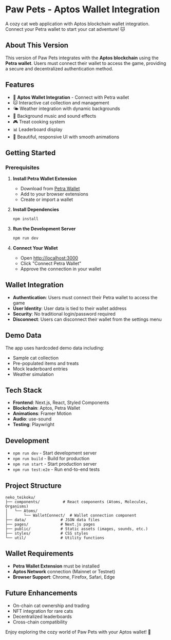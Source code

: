 # Paw Pets - Aptos Wallet Integration

A cozy cat web application with Aptos blockchain wallet integration. Connect your Petra wallet to start your cat adventure! 🐱

## About This Version

This version of Paw Pets integrates with the **Aptos blockchain** using the **Petra wallet**. Users must connect their wallet to access the game, providing a secure and decentralized authentication method.

## Features

- 🔐 **Aptos Wallet Integration** - Connect with Petra wallet
- 🐱 Interactive cat collection and management
- 🌤️ Weather integration with dynamic backgrounds
- 🎵 Background music and sound effects
- 🎮 Treat cooking system
- 📊 Leaderboard display
- 🎨 Beautiful, responsive UI with smooth animations

## Getting Started

### Prerequisites

1. **Install Petra Wallet Extension**
   - Download from [Petra Wallet](https://petra.app/)
   - Add to your browser extensions
   - Create or import a wallet

2. **Install Dependencies**
   ```bash
   npm install
   ```

3. **Run the Development Server**
   ```bash
   npm run dev
   ```

4. **Connect Your Wallet**
   - Open [http://localhost:3000](http://localhost:3000)
   - Click "Connect Petra Wallet"
   - Approve the connection in your wallet

## Wallet Integration

- **Authentication**: Users must connect their Petra wallet to access the game
- **User Identity**: User data is tied to their wallet address
- **Security**: No traditional login/password required
- **Disconnect**: Users can disconnect their wallet from the settings menu

## Demo Data

The app uses hardcoded demo data including:
- Sample cat collection
- Pre-populated items and treats
- Mock leaderboard entries
- Weather simulation

## Tech Stack

- **Frontend**: Next.js, React, Styled Components
- **Blockchain**: Aptos, Petra Wallet
- **Animations**: Framer Motion
- **Audio**: use-sound
- **Testing**: Playwright

## Development

- `npm run dev` - Start development server
- `npm run build` - Build for production
- `npm run start` - Start production server
- `npm run test:e2e` - Run end-to-end tests

## Project Structure

```
neko_teikoku/
├── components/          # React components (Atoms, Molecules, Organisms)
│   └── Atoms/
│       └── WalletConnect/  # Wallet connection component
├── data/               # JSON data files
├── pages/              # Next.js pages
├── public/             # Static assets (images, sounds, etc.)
├── styles/             # CSS styles
└── util/               # Utility functions
```

## Wallet Requirements

- **Petra Wallet Extension** must be installed
- **Aptos Network** connection (Mainnet or Testnet)
- **Browser Support**: Chrome, Firefox, Safari, Edge

## Future Enhancements

- On-chain cat ownership and trading
- NFT integration for rare cats
- Decentralized leaderboards
- Cross-chain compatibility

Enjoy exploring the cozy world of Paw Pets with your Aptos wallet! 🐾
